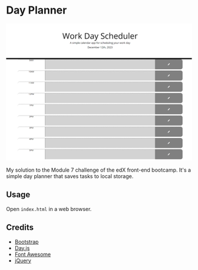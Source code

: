 # Day Planner

![Webpage in action](./assets/images/screenshot.png)

My solution to the Module 7 challenge of the edX front-end bootcamp. It's a simple day planner that saves tasks to local storage.

## Usage
Open `index.html` in a web browser.

## Credits
* [Bootstrap](https://getbootstrap.com)
* [Day.js](https://day.js.org)
* [Font Awesome](https://fontawesome.com)
* [jQuery](https://jquery.com)